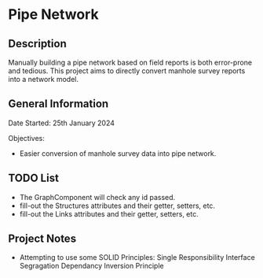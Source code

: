 # Pipe Network
## Description
Manually building a pipe network based on field reports is both error-prone and tedious. This project aims to directly convert manhole survey reports into a network model.
## General Information
Date Started: 25th January 2024

Objectives:
* Easier conversion of manhole survey data into pipe network.

## TODO List
* The GraphComponent will check any id passed.
* fill-out the Structures attributes and their getter, setters, etc.
* fill-out the Links attributes and their getter, setters, etc.

## Project Notes
* Attempting to use some SOLID Principles:
Single Responsibility
Interface Segragation
Dependancy Inversion Principle